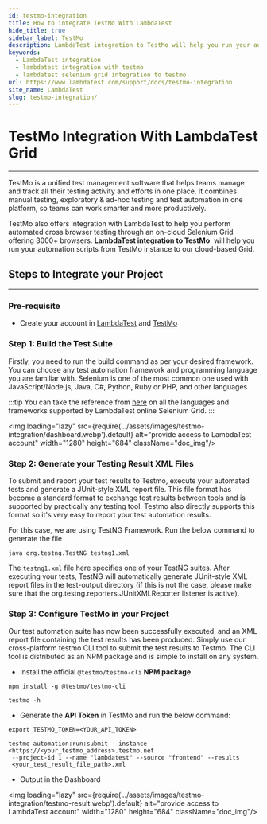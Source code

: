 ```yaml
---
id: testmo-integration
title: How to integrate TestMo With LambdaTest
hide_title: true
sidebar_label: TestMo
description: LambdaTest integration to TestMo will help you run your automation scripts from TestMo instance to our cloud-based Grid.
keywords:
  - LambdaTest integration
  - lambdatest integration with testmo
  - lambdatest selenium grid integration to testmo
url: https://www.lambdatest.com/support/docs/testmo-integration
site_name: LambdaTest
slug: testmo-integration/
---
```

<script type="application/ld+json"
      dangerouslySetInnerHTML={{ __html: JSON.stringify({
       "@context": "https://schema.org",
        "@type": "BreadcrumbList",
        "itemListElement": [{
          "@type": "ListItem",
          "position": 1,
          "name": "LambdaTest",
          "item": "https://www.lambdatest.com"
        },{
          "@type": "ListItem",
          "position": 2,
          "name": "Support",
          "item": "https://www.lambdatest.com/support/docs/"
        },{
          "@type": "ListItem",
          "position": 3,
          "name": "TestMo Integration",
          "item": "https://www.lambdatest.com/support/docs/testmo-integration/"
        }]
      })
    }}
></script>

# TestMo Integration With LambdaTest Grid
***

TestMo is a unified test management software that helps teams manage and track all their testing activity and efforts in one place. It combines manual testing, exploratory & ad-hoc testing and test automation in one platform, so teams can work smarter and more productively.

TestMo also offers integration with LambdaTest to help you perform automated cross browser testing through an on-cloud Selenium Grid offering 3000+ browsers. **LambdaTest integration to TestMo**  will help you run your automation scripts from TestMo instance to our cloud-based Grid.

## Steps to Integrate your Project
***

### Pre-requisite

- Create your account in [LambdaTest](https://accounts.lambdatest.com/dashboard) and [TestMo](https://manage.testmo.com/trial)

### Step 1: Build the Test Suite
Firstly, you need to run the build command as per your desired framework. You can choose any test automation framework and programming language you are familiar with. Selenium is one of the most common one used with JavaScript/Node.js, Java, C#, Python, Ruby or PHP, and other languages

:::tip
You can take the reference from [here](https://www.lambdatest.com/support/docs/getting-started-with-lambdatest-automation/#supported-languages-and-frameworks) on all the languages and frameworks supported by LambdaTest online Selenium Grid.
:::

<img loading="lazy" src={require('../assets/images/testmo-integration/dashboard.webp').default} alt="provide access to LambdaTest account" width="1280" height="684" className="doc_img"/>

### Step 2: Generate your Testing Result XML Files
To submit and report your test results to Testmo, execute your automated tests and generate a JUnit-style XML report file. This file format has become a standard format to exchange test results between tools and is supported by practically any testing tool. Testmo also directly supports this format so it's very easy to report your test automation results.

For this case, we are using TestNG Framework. Run the below command to generate the file

```
java org.testng.TestNG testng1.xml
```

The `testng1.xml` file here specifies one of your TestNG suites. After executing your tests, TestNG will automatically generate JUnit-style XML report files in the test-output directory (if this is not the case, please make sure that the org.testng.reporters.JUnitXMLReporter listener is active).

### Step 3: Configure TestMo in your Project

Our test automation suite has now been successfully executed, and an XML report file containing the test results has been produced. Simply use our cross-platform testmo CLI tool to submit the test results to Testmo. The CLI tool is distributed as an NPM package and is simple to install on any system.

- Install the official `@testmo/testmo-cli` **NPM package**

```
npm install -g @testmo/testmo-cli

testmo -h
```
- Generate the **API Token** in TestMo and run the below command:

```
export TESTMO_TOKEN=<YOUR_API_TOKEN>
```

```
testmo automation:run:submit --instance <https://<your_testmo_address>.testmo.net
 --project-id 1 --name "lambdatest" --source "frontend" --results 
 <your_test_result_file_path>.xml
```

- Output in the Dashboard

<img loading="lazy" src={require('../assets/images/testmo-integration/testmo-result.webp').default} alt="provide access to LambdaTest account" width="1280" height="684" className="doc_img"/>